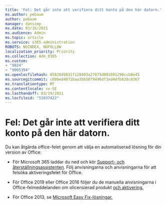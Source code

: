 ```yaml
---
title: 'Fel: Det går inte att verifiera ditt konto på den här datorn.'
ms.author: pebaum
author: pebaum
manager: dansimp
ms.date: 03/16/2021
ms.audience: Admin
ms.topic: article
ms.service: o365-administration
ROBOTS: NOINDEX, NOFOLLOW
localization_priority: Priority
ms.collection: Adm_O365
ms.custom:
- "9824"
- "9005394"
ms.openlocfilehash: 05826d9831f128493a27075d001891290ccb8e45
ms.sourcegitcommit: c08bed4071baa3bb5879496df3ed44fb828c8367
ms.translationtype: MT
ms.contentlocale: sv-SE
ms.lasthandoff: 03/19/2021
ms.locfileid: "51037422"
---
```

# <a name="error-were-having-trouble-verifying-your-account-on-this-computer"></a>Fel: Det går inte att verifiera ditt konto på den här datorn.

Du kan åtgärda office-felet genom att välja en automatiserad lösning för din version av Office:

- För Microsoft 365 laddar du ned och kör [Support- och återställningsassistenten](https://aka.ms/SaRA-OfficeActivation-Chat). Följ anvisningarna och anvisningarna för att felsöka aktiveringsfelet för Office.

- För Office 2019 eller Office 2016 följer du de manuella anvisningarna i Office-felmeddelanden om olicensierad produkt [och aktivering.](https://support.microsoft.com/office/0d23d3c0-c19c-4b2f-9845-5344fedc4380#bkmk_fixyourself)

- För Office 2013, se [Microsoft Easy Fix-lösningar.](https://support.microsoft.com/topic/microsoft-easy-fix-solutions-have-been-discontinued-b0f4b5f9-3b5a-bd9e-d75d-d45e2f12e16c)